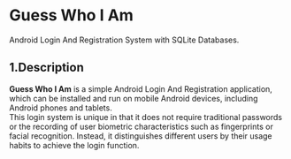 # Guess Who I Am
Android Login And Registration System with SQLite Databases.

<a name="desc"></a>
## 1.Description
**Guess Who I Am** is a simple Android Login And Registration application, which can be installed and run on mobile Android devices, including Android phones and tablets.  
This login system is unique in that it does not require traditional passwords or the recording of user biometric characteristics such as fingerprints or facial recognition. Instead, it distinguishes different users by their usage habits to achieve the login function.

